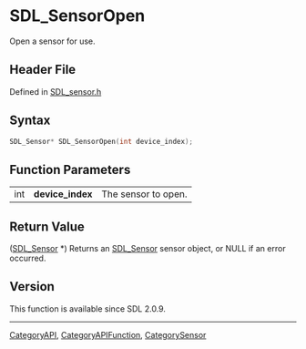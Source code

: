 # SDL_SensorOpen

Open a sensor for use.

## Header File

Defined in [SDL_sensor.h](https://github.com/libsdl-org/SDL/blob/SDL2/include/SDL_sensor.h)

## Syntax

```c
SDL_Sensor* SDL_SensorOpen(int device_index);
```

## Function Parameters

|     |                  |                     |
| --- | ---------------- | ------------------- |
| int | **device_index** | The sensor to open. |

## Return Value

([SDL_Sensor](SDL_Sensor) *) Returns an [SDL_Sensor](SDL_Sensor) sensor
object, or NULL if an error occurred.

## Version

This function is available since SDL 2.0.9.





----
[CategoryAPI](CategoryAPI), [CategoryAPIFunction](CategoryAPIFunction), [CategorySensor](CategorySensor)

